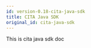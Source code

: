 ```yaml
---
id: version-0.18-cita-java-sdk
title: CITA Java SDK
original_id: cita-java-sdk
---
```

This is cita java sdk doc